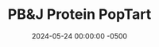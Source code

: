 ---
layout: post
title:  "PB&J Protein PopTart"
date:   2024-05-24 00:00:00 -0500
categories:
- Recipes
- Breakfast
permalink: /recipes/protein-poptart
image: /assets/Food/Breakfast/PopTart/poptart-cover.jpg
ing: poptart-ing
facts: poptart-facts
Prep: 15
Rest: 30
Cook: 6
Source1: 
Source2: 
whisk: https://s.samsungfood.com/T3SHl
tags: 
- oatmeal
- oats
- quick oats
- oat flour
- protein powder
- whey
- unflavored whey
- yogurt
- plain nonfat greek yogurt
- greek yogurt
- nonfat yogurt
- plain yogurt
- gluten free
- almond extract
- jelly
- peanut butter
- unsweetned applesauce
- apple butter
- apple spread
- fruit
- jam
- poptart
- pop-tart
- pop tart
- pastry
- toaster pastry
- vic
Description: Vic got me a pair of PopTart socks, so now I'm legally obligated to make a healthy version myself (those are the rules). It's a gluten free crust made of coconut flour, oat flour, and whey, with a homemade <a href="apple-spread">No Sugar Added Apple Spread</a> filling, giving you a toaster pastry you can actually eat for breakfast. I also drizzled some melted peanut butter on top for healthy fats and some more protein.  You can do everything the night before, and just toast/airfry the PopTart in the morning, making for a quick and easy breakfast with over 45 g of protein!
Instructions: 
- In a bowl, combine together the crust ingredients (whey, syrup, cinnamon, salt, almond extract, yogurt, coconut flour, and oat flour).  You should have a slightly sticky dough.  Refrigerate for about 30 minutes for the oats to absorb the liquid<br><br>

- Place the dough onto a piece of parchment paper, and lightly wet your hands.  Flatten to an even thin rectangle, and scoop a little bit of batter onto half of it, spreading evenly<br><br>
- <center><img src="/assets/Food/Breakfast/PopTart/poptart-2.jpg" alt="" class="instruction-image"></center><br>

- I've used <a href="apple-spread">No Sugar Added Apple Spread</a> for these PopTarts, but unsweetened applesauce would also work.  Any low or no sugar jelly or jam (such as <a href="berry-jam">Low Sugar Berry Jam</a>) would also work well as a filling, as well as date paste<br><br>

- Fold the PopTart over on itself.  Crimp all the edges together with a fork.  Poke the top a few times with a fork<br><br>
- <center><img src="/assets/Food/Breakfast/PopTart/poptart-3.jpg" alt="" class="instruction-image"></center><br>

- Air fry at 350F for about 6 minutes, or until the PopTart is a golden brown color<br><br>
- <center><img src="/assets/Food/Breakfast/PopTart/poptart-5.jpg" alt="" class="instruction-image"></center><br>

- Meanwhile, in a small bowl, melt peanut butter in the microwave.  Drizzle on top of the PopTart, and serve
---